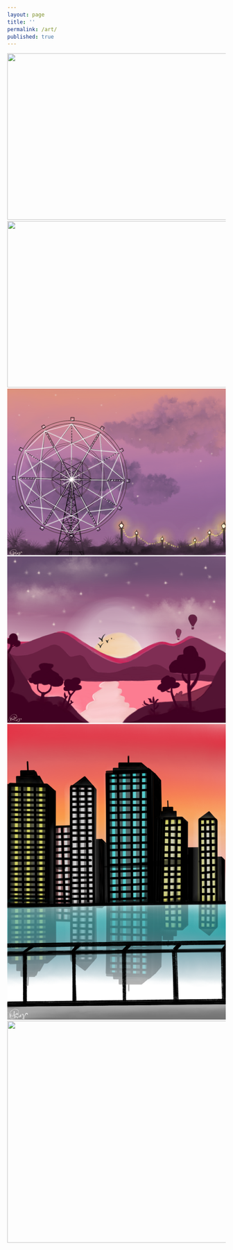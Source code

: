 ```yaml
---
layout: page
title: ''
permalink: /art/
published: true
---
```

<img src = "https://raw.githubusercontent.com/kopalgarg/kopalgarg.github.io/master/art/KG1.png" width=512 height=384>
<img src = "https://raw.githubusercontent.com/kopalgarg/kopalgarg.github.io/master/art/KG2.png" width=512 height=384>
<img src = "https://raw.githubusercontent.com/kopalgarg/kopalgarg.github.io/master/art/KG3.png" width=512 height=384>
<img src = "https://raw.githubusercontent.com/kopalgarg/kopalgarg.github.io/master/art/KG4.png" width=512 height=384>
<img src = "https://raw.githubusercontent.com/kopalgarg/kopalgarg.github.io/master/art/KG5.png" width=512 height=682>
<img src = "https://raw.githubusercontent.com/kopalgarg/kopalgarg.github.io/master/art/KG6.png" width=512 height=512>
